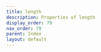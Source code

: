 ```yaml
---
title: length
description: Properties of length
display_order: 79
nav_order: 79
parent: Index
layout: default
---
```



